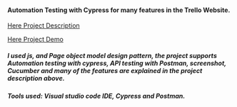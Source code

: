 #### Automation Testing with Cypress for many features in the Trello Website.

[Here Project Description](https://github.com/Raghad1223666/Trello-project-Automation-Testing-Cypress/blob/main/Task-Description-Automation-Cypress.pdf)

[Here Project Demo](https://drive.google.com/drive/u/1/folders/1oSFHv84Ncb3ZFYS1T-mGvhyg5Q50dqV4)

##### I used js, and Page object model design pattern, the project supports Automation testing with cypress, API testing with Postman, screenshot, Cucumber and many of the features are explained in the project description above. 

##### Tools used: Visual studio code IDE, Cypress and Postman.
